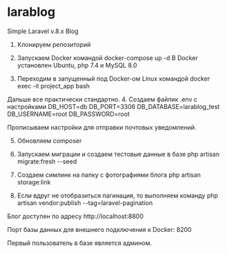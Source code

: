 # larablog
Simple Laravel v.8.x Blog

1. Клонируем репозиторий
2. Запускаем Docker командой docker-compose up -d
В Docker установлен Ubuntu, php 7.4 и MySQL 8.0

3. Переходим в запущенный под Docker-ом Linux командой docker exec -it project_app bash

Дальше все практически стандартно.
4. Создаем файлик .env с настройками
DB_HOST=db
DB_PORT=3306
DB_DATABASE=larablog_test
DB_USERNAME=root
DB_PASSWORD=root

Прописываем настройки для отправки почтовых уведомлений.

5. Обновляем composer
6. Запускаем миграции и создаем тестовые данные в базе php artisan migrate:fresh --seed
7. Создаем симлинк на папку с фотографиями блога
php artisan storage:link

8. Если вдруг не отобразиться пагинация, то выполняем команду
php artisan vendor:publish --tag=laravel-pagination


Блог доступен по адресу http://localhost:8800

Порт базы данных для внешнего подключения к Docker: 8200

Первый пользователь в базе является админом.
